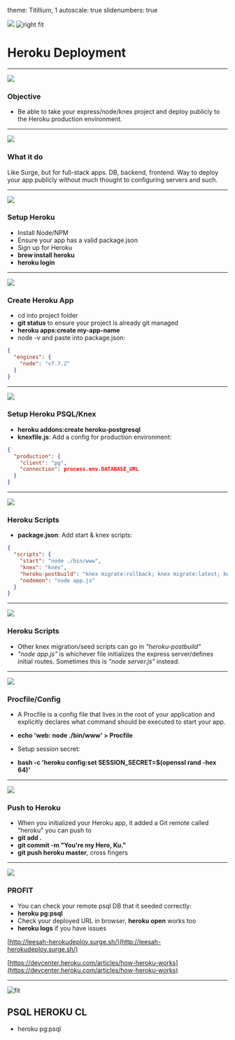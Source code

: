 theme: Titillium, 1
autoscale: true
slidenumbers: true

![](http://cdn.osxdaily.com/wp-content/uploads/2011/10/NSTexturedFullScreenBackgroundColor.png)
![right fit](http://nishanthkabra.com/images/herokunode.jpg)
# Heroku Deployment

---

![](http://cdn.osxdaily.com/wp-content/uploads/2011/10/NSTexturedFullScreenBackgroundColor.png)
### Objective

- Be able to take your express/node/knex project and deploy publicly to the Heroku production environment.

---

![](http://cdn.osxdaily.com/wp-content/uploads/2011/10/NSTexturedFullScreenBackgroundColor.png)
### What it do
Like Surge, but for full-stack apps. DB, backend, frontend. Way to deploy your app publicly without much thought to configuring servers and such.

---

![](http://cdn.osxdaily.com/wp-content/uploads/2011/10/NSTexturedFullScreenBackgroundColor.png)
### Setup Heroku

- Install Node/NPM
- Ensure your app has a valid package.json
- Sign up for Heroku
- **brew install heroku**
- **heroku login**

---

![](http://cdn.osxdaily.com/wp-content/uploads/2011/10/NSTexturedFullScreenBackgroundColor.png)
### Create Heroku App

- cd into project folder
- **git status** to ensure your project is already git managed
- **heroku apps:create my-app-name**
- node -v and paste into package.json:

```json
{
  "engines": {
    "node": "v7.7.2"
  }  
}
```

---

![](http://cdn.osxdaily.com/wp-content/uploads/2011/10/NSTexturedFullScreenBackgroundColor.png)
### Setup Heroku PSQL/Knex

- **heroku addons:create heroku-postgresql**
- **knexfile.js**: Add a config for production environment:

```json
{
  "production": {
    "client": "pg",
    "connection": process.env.DATABASE_URL
  }
}
```

---

![](http://cdn.osxdaily.com/wp-content/uploads/2011/10/NSTexturedFullScreenBackgroundColor.png)
### Heroku Scripts

- **package.json**: Add start & knex scripts:

```json
{
  "scripts": {
    "start": "node ./bin/www",
    "knex": "knex",
    "heroku-postbuild": "knex migrate:rollback; knex migrate:latest; knex seed:run;",
    "nodemon": "node app.js"
  }
}
```

---

![](http://cdn.osxdaily.com/wp-content/uploads/2011/10/NSTexturedFullScreenBackgroundColor.png)
### Heroku Scripts
- Other knex migration/seed scripts can go in *"heroku-postbuild"*
- *"node app.js"* is whichever file initializes the express server/defines initial routes. Sometimes this is *"node server.js"* instead.

---

![](http://cdn.osxdaily.com/wp-content/uploads/2011/10/NSTexturedFullScreenBackgroundColor.png)
### Procfile/Config

- A Procfile is a config file that lives in the root of your application and explicitly declares what command should be executed to start your app.
- **echo 'web: node ./bin/www' > Procfile**

- Setup session secret:
- **bash -c 'heroku config:set SESSION_SECRET=$(openssl rand -hex 64)'**

---

![](http://cdn.osxdaily.com/wp-content/uploads/2011/10/NSTexturedFullScreenBackgroundColor.png)
### Push to Heroku

- When you initialized your Heroku app, it added a Git remote called "heroku" you can push to
- **git add .**
- **git commit -m "You're my Hero, Ku."**
- **git push heroku master**, cross fingers

---

![](http://cdn.osxdaily.com/wp-content/uploads/2011/10/NSTexturedFullScreenBackgroundColor.png)
### PROFIT

- You can check your remote psql DB that it seeded correctly:
- **heroku pg:psql**
- Check your deployed URL in browser, **heroku open** works too
- **heroku logs** if you have issues

[http://leesah-herokudeploy.surge.sh/](http://leesah-herokudeploy.surge.sh/)

[https://devcenter.heroku.com/articles/how-heroku-works](https://devcenter.heroku.com/articles/how-heroku-works)

---

![fit](https://blog.logentries.com/mstatic/content/uploads/2014/09/deploy-to-heroku.png)


## PSQL HEROKU CL

- heroku pg:psql
